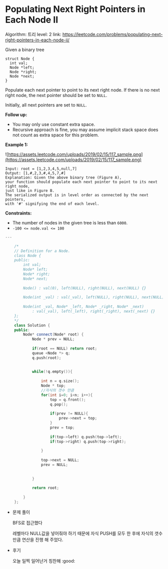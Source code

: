 # Populating Next Right Pointers in Each Node II

Algorithm: 트리
level: 2
link: https://leetcode.com/problems/populating-next-right-pointers-in-each-node-ii/

Given a binary tree

    struct Node {
      int val;
      Node *left;
      Node *right;
      Node *next;
    }

Populate each next pointer to point to its next right node. If there is no next right node, the next pointer should be set to `NULL`.

Initially, all next pointers are set to `NULL`.

**Follow up:**

- You may only use constant extra space.
- Recursive approach is fine, you may assume implicit stack space does not count as extra space for this problem.

**Example 1:**

![https://assets.leetcode.com/uploads/2019/02/15/117_sample.png](https://assets.leetcode.com/uploads/2019/02/15/117_sample.png)

    Input: root = [1,2,3,4,5,null,7]
    Output: [1,#,2,3,#,4,5,7,#]
    Explanation: Given the above binary tree (Figure A), 
    your function should populate each next pointer to point to its next right node,
    just like in Figure B.
    The serialized output is in level order as connected by the next pointers,
    with '#' signifying the end of each level.

**Constraints:**

- The number of nodes in the given tree is less than `6000`.
- `-100 <= node.val <= 100`

```c++
---

    /*
    // Definition for a Node.
    class Node {
    public:
        int val;
        Node* left;
        Node* right;
        Node* next;
    
        Node() : val(0), left(NULL), right(NULL), next(NULL) {}
    
        Node(int _val) : val(_val), left(NULL), right(NULL), next(NULL) {}
    
        Node(int _val, Node* _left, Node* _right, Node* _next)
            : val(_val), left(_left), right(_right), next(_next) {}
    };
    */
    class Solution {
    public:
        Node* connect(Node* root) {
            Node * prev = NULL;
    
            if(root == NULL) return root;
            queue <Node *> q;
            q.push(root);
                   
            
            while(!q.empty()){
                
                int n = q.size();
                Node * top;
                //자식의 갯수 만큼
                for(int i=0; i<n; i++){
                    top = q.front();
                    q.pop();
                    
                    if(prev != NULL){
                        prev->next = top;
                    }
                    prev = top;
                    
                    if(top->left) q.push(top->left);
                    if(top->right) q.push(top->right);
                    
                }
                
                top->next = NULL;
                prev = NULL;
                          
                
            }
            
            return root;
            
        }
    };
```
- 문제 풀이

    BFS로 접근했다

    레벨마다 NULL값을 넣어줘야 하기 때문에 자식 PUSH를 모두 한 후에 자식의 갯수만큼 연산을 진행 해 주었다.

- 후기

    오늘 일찍 일어난거 칭찬해 :good:
